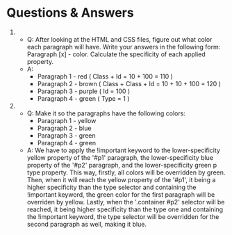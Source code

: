 # Questions & Answers
1. * Q:  After looking at the HTML and CSS files, figure out what color each paragraph will have. Write your answers in the following form: Paragraph [x] - color. Calculate the specificity of each applied property.
    * A: 
        * Paragraph 1 - red ( Class + Id = 10 + 100 = 110 )
        * Paragraph 2 - brown ( Class + Class + Id = 10 + 10 + 100 = 120 )
        * Paragraph 3 - purple ( Id = 100 )
        * Paragraph 4 - green ( Type = 1 )

2. * Q: Make it so the paragraphs have the following colors:
        * Paragraph 1 - yellow
        * Paragraph 2 - blue
        * Paragraph 3 - green
        * Paragraph 4 - green
    * A: We have to apply the !important keyword to the lower-specificity yellow property of the '#p1' paragraph, the lower-specificity blue property of the '#p2' paragraph, and the lower-specificity green p type property. 
    This way, firstly, all colors will be overridden by green. Then, when it will reach the yellow property of the '#p1', it being a higher specificity than the type selector and containing the !important keyword, the green color for the first paragraph will be overriden by yellow. 
    Lastly, when the '.container #p2' selector will be reached, it being higher specificity than the type one and containing the !important keyword,  the type selector will be overridden for the second paragraph as well, making it blue.